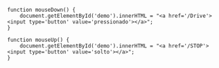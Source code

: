 	function mouseDown() {
	    document.getElementById('demo').innerHTML = "<a href='/Drive'><input type='button' value='pressionado'></a>";
	}

	function mouseUp() {
	    document.getElementById('demo').innerHTML = "<a href='/STOP'><input type='button' value='solto'></a>";
	}
